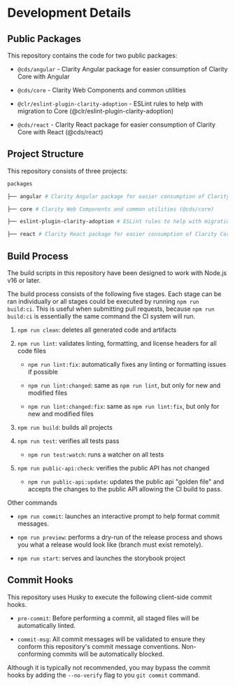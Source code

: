 # Development Details

## Public Packages

This repository contains the code for two public packages:

- `@cds/angular` - Clarity Angular package for easier consumption of Clarity Core with Angular

- `@cds/core` - Clarity Web Components and common utilities

- `@clr/eslint-plugin-clarity-adoption` - ESLint rules to help with migration to Core (@clr/eslint-plugin-clarity-adoption)

- `@cds/react` - Clarity React package for easier consumption of Clarity Core with React (@cds/react)

## Project Structure

This repository consists of three projects:

```bash
packages

├── angular # Clarity Angular package for easier consumption of Clarity Core with Angular (@cds/angular)

├── core # Clarity Web Components and common utilities (@cds/core)

├── eslint-plugin-clarity-adoption # ESLint rules to help with migration to Core (@clr/eslint-plugin-clarity-adoption)

├── react # Clarity React package for easier consumption of Clarity Core with React (@cds/react)

```

## Build Process

The build scripts in this repository have been designed to work with Node.js v16 or later.

The build process consists of the following five stages. Each stage can be ran individually or all stages could be executed by running `npm run build:ci`. This is useful when submitting pull requests, because `npm run build:ci` is essentially the same command the CI system will run.

1. `npm run clean`: deletes all generated code and artifacts

2. `npm run lint`: validates linting, formatting, and license headers for all code files

   - `npm run lint:fix`: automatically fixes any linting or formatting issues if possible

   - `npm run lint:changed`: same as `npm run lint`, but only for new and modified files

   - `npm run lint:changed:fix`: same as `npm run lint:fix`, but only for new and modified files

3. `npm run build`: builds all projects

4. `npm run test`: verifies all tests pass

   - `npm run test:watch`: runs a watcher on all tests

5. `npm run public-api:check`: verifies the public API has not changed
   - `npm run public-api:update`: updates the public api "golden file" and accepts the changes to the public API allowing the CI build to pass.

Other commands

- `npm run commit`: launches an interactive prompt to help format commit messages.

- `npm run preview`: performs a dry-run of the release process and shows you what a release would look like (branch must exist remotely).

- `npm run start`: serves and launches the storybook project

## Commit Hooks

This repository uses Husky to execute the following client-side commit hooks.

- `pre-commit`: Before performing a commit, all staged files will be automatically linted.

- `commit-msg`: All commit messages will be validated to ensure they conform this repository's commit message conventions. Non-conforming commits will be automatically blocked.

Although it is typically not recommended, you may bypass the commit hooks by adding the `--no-verify` flag to you `git commit` command.
